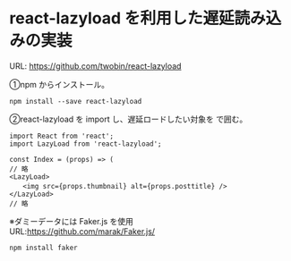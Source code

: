 # react-lazyload を利用した遅延読み込みの実装

URL: https://github.com/twobin/react-lazyload

①npm からインストール。

```
npm install --save react-lazyload
```

②react-lazyload を import し、遅延ロードしたい対象を<LazyLoad> </LazyLoad>で囲む。

```
import React from 'react';
import LazyLoad from 'react-lazyload';

const Index = (props) => (
// 略
<LazyLoad>
　　<img src={props.thumbnail} alt={props.posttitle} />
</LazyLoad>
// 略
```

※ダミーデータには Faker.js を使用  
URL:https://github.com/marak/Faker.js/

```
npm install faker
```

